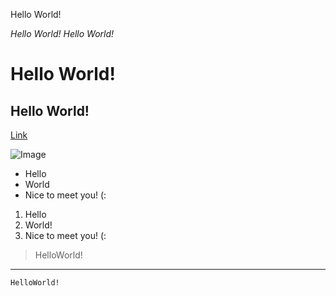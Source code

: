 Hello World!

*Hello World!*
_Hello World!_

# Hello World!
## Hello World!
[Link](https://ucsd.edu/)

![Image](https://soranews24.com/wp-content/uploads/sites/3/2021/09/Cute-Cat-Japan-coronavirus-vaccine-side-effect-pfizer-moderns-reaction-photo-top.jpg)
* Hello
* World
* Nice to meet you! (:
1. Hello
2. World!
3. Nice to meet you! (:
> HelloWorld!
---
`HelloWorld!`
